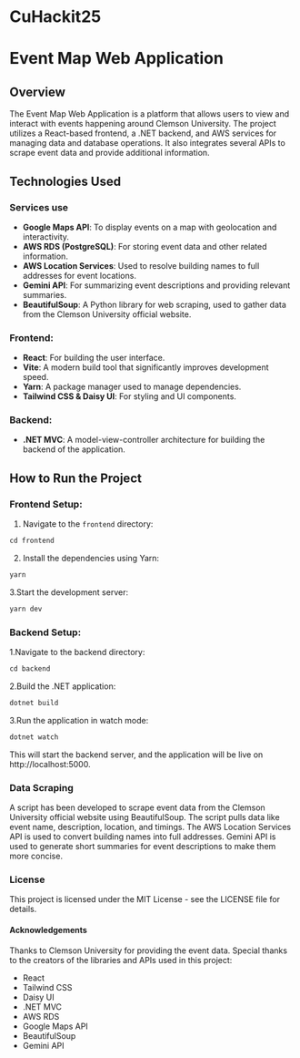 # CuHackit25


# Event Map Web Application

## Overview

The Event Map Web Application is a platform that allows users to view and interact with events happening around Clemson University. The project utilizes a React-based frontend, a .NET backend, and AWS services for managing data and database operations. It also integrates several APIs to scrape event data and provide additional information.

## Technologies Used

### Services use
- **Google Maps API**: To display events on a map with geolocation and interactivity.
- **AWS RDS (PostgreSQL)**: For storing event data and other related information.
- **AWS Location Services**: Used to resolve building names to full addresses for event locations.
- **Gemini API**: For summarizing event descriptions and providing relevant summaries.
- **BeautifulSoup**: A Python library for web scraping, used to gather data from the Clemson University official website.


### Frontend:
- **React**: For building the user interface.
- **Vite**: A modern build tool that significantly improves development speed.
- **Yarn**: A package manager used to manage dependencies.
- **Tailwind CSS & Daisy UI**: For styling and UI components.

### Backend:
- **.NET MVC**: A model-view-controller architecture for building the backend of the application.

## How to Run the Project

### Frontend Setup:
1. Navigate to the `frontend` directory:

```ruby
cd frontend
```

2. Install the dependencies using Yarn:
```ruby
yarn
```

3.Start the development server:
```ruby
yarn dev
```

### Backend Setup:
1.Navigate to the backend directory:
```ruby
cd backend
```


2.Build the .NET application:
 ```ruby
dotnet build
```


3.Run the application in watch mode:
 ```ruby
dotnet watch
  ```
This will start the backend server, and the application will be live on http://localhost:5000.


### Data Scraping

A script has been developed to scrape event data from the Clemson University official website using BeautifulSoup.
The script pulls data like event name, description, location, and timings.
The AWS Location Services API is used to convert building names into full addresses.
Gemini API is used to generate short summaries for event descriptions to make them more concise.

### License
This project is licensed under the MIT License - see the LICENSE file for details.

#### Acknowledgements
Thanks to Clemson University for providing the event data.
Special thanks to the creators of the libraries and APIs used in this project:
- React
- Tailwind CSS
- Daisy UI
- .NET MVC
- AWS RDS
- Google Maps API
- BeautifulSoup
- Gemini API


   
